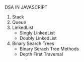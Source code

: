 DSA IN JAVASCRIPT

1. Stack
2. Queue
3. LinkedList
   - Singly LinkedList
   - Doubly LinkedList
4. Binary Search Trees
   - Binary Serach Tree Methods
   - Depth First Traversal